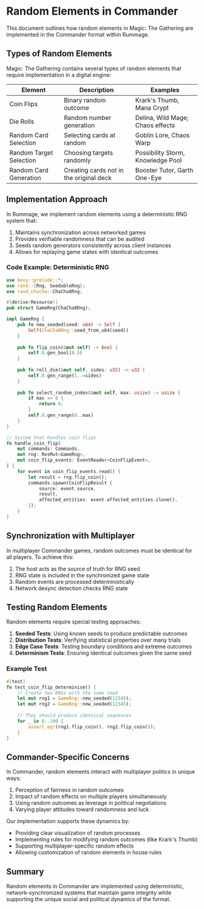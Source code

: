 # Random Elements in Commander

This document outlines how random elements in Magic: The Gathering are implemented in the Commander format within Rummage.

## Types of Random Elements

Magic: The Gathering contains several types of random elements that require implementation in a digital engine:

| Element | Description | Examples |
|---------|-------------|----------|
| Coin Flips | Binary random outcome | Krark's Thumb, Mana Crypt |
| Die Rolls | Random number generation | Delina, Wild Mage; Chaos effects |
| Random Card Selection | Selecting cards at random | Goblin Lore, Chaos Warp |
| Random Target Selection | Choosing targets randomly | Possibility Storm, Knowledge Pool |
| Random Card Generation | Creating cards not in the original deck | Booster Tutor, Garth One-Eye |

## Implementation Approach

In Rummage, we implement random elements using a deterministic RNG system that:

1. Maintains synchronization across networked games
2. Provides verifiable randomness that can be audited
3. Seeds random generators consistently across client instances
4. Allows for replaying game states with identical outcomes

### Code Example: Deterministic RNG

```rust
use bevy::prelude::*;
use rand::{Rng, SeedableRng};
use rand_chacha::ChaCha8Rng;

#[derive(Resource)]
pub struct GameRng(ChaCha8Rng);

impl GameRng {
    pub fn new_seeded(seed: u64) -> Self {
        Self(ChaCha8Rng::seed_from_u64(seed))
    }
    
    pub fn flip_coin(&mut self) -> bool {
        self.0.gen_bool(0.5)
    }
    
    pub fn roll_die(&mut self, sides: u32) -> u32 {
        self.0.gen_range(1..=sides)
    }
    
    pub fn select_random_index(&mut self, max: usize) -> usize {
        if max == 0 {
            return 0;
        }
        self.0.gen_range(0..max)
    }
}

// System that handles coin flips
fn handle_coin_flip(
    mut commands: Commands,
    mut rng: ResMut<GameRng>,
    mut coin_flip_events: EventReader<CoinFlipEvent>,
) {
    for event in coin_flip_events.read() {
        let result = rng.flip_coin();
        commands.spawn(CoinFlipResult {
            source: event.source,
            result,
            affected_entities: event.affected_entities.clone(),
        });
    }
}
```

## Synchronization with Multiplayer

In multiplayer Commander games, random outcomes must be identical for all players. To achieve this:

1. The host acts as the source of truth for RNG seed
2. RNG state is included in the synchronized game state
3. Random events are processed deterministically
4. Network desync detection checks RNG state

## Testing Random Elements

Random elements require special testing approaches:

1. **Seeded Tests**: Using known seeds to produce predictable outcomes
2. **Distribution Tests**: Verifying statistical properties over many trials
3. **Edge Case Tests**: Testing boundary conditions and extreme outcomes
4. **Determinism Tests**: Ensuring identical outcomes given the same seed

### Example Test

```rust
#[test]
fn test_coin_flip_determinism() {
    // Create two RNGs with the same seed
    let mut rng1 = GameRng::new_seeded(12345);
    let mut rng2 = GameRng::new_seeded(12345);
    
    // They should produce identical sequences
    for _ in 0..100 {
        assert_eq!(rng1.flip_coin(), rng2.flip_coin());
    }
}
```

## Commander-Specific Concerns

In Commander, random elements interact with multiplayer politics in unique ways:

1. Perception of fairness in random outcomes
2. Impact of random effects on multiple players simultaneously
3. Using random outcomes as leverage in political negotiations
4. Varying player attitudes toward randomness and luck

Our implementation supports these dynamics by:

- Providing clear visualization of random processes
- Implementing rules for modifying random outcomes (like Krark's Thumb)
- Supporting multiplayer-specific random effects
- Allowing customization of random elements in house rules

## Summary

Random elements in Commander are implemented using deterministic, network-synchronized systems that maintain game integrity while supporting the unique social and political dynamics of the format. 